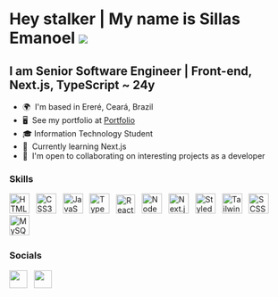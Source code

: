 Hey stalker | My name is Sillas Emanoel  ![](https://user-images.githubusercontent.com/18350557/176309783-0785949b-9127-417c-8b55-ab5a4333674e.gif)
============================================================================================================================================

I am Senior Software Engineer | Front-end, Next.js, TypeScript ~ 24y
--------------------------

*   🌍  I'm based in Ereré, Ceará, Brazil
*   🖥️  See my portfolio at <a target="_blank" rel="noreferrer" href='https://portfolio-ashy-six-85.vercel.app/'>Portfolio</a>
*   🎓  Information Technology Student
*   🧠  Currently learning Next.js
*   🤝  I'm open to collaborating on interesting projects as a developer

### Skills

<p align="left">
<a href="https://developer.mozilla.org/en-US/docs/Glossary/HTML5" target="_blank" rel="noreferrer"><img src="https://img.icons8.com/?size=144&id=20909&format=png" width="36" height="36" alt="HTML5" /></a>
&nbsp;
<a href="https://www.w3.org/TR/CSS/#css" target="_blank" rel="noreferrer"><img src="https://img.icons8.com/?size=144&id=21278&format=png" width="36" height="36" alt="CSS3" /></a>
&nbsp;
<a href="https://developer.mozilla.org/en-US/docs/Web/JavaScript" target="_blank" rel="noreferrer"><img src="https://img.icons8.com/?size=144&id=108784&format=png" width="36" height="36" alt="JavaScript" /></a>
&nbsp;
<a href="https://www.typescriptlang.org/" target="_blank" rel="noreferrer"><img src="https://img.icons8.com/?size=144&id=uJM6fQYqDaZK&format=png" width="36" height="36" alt="TypeScript" /></a>
&nbsp;
<a href="https://reactjs.org/" target="_blank" rel="noreferrer"><img src="https://img.icons8.com/?size=96&id=asWSSTBrDlTW&format=png" width="34" height="34" alt="React" /></a>
&nbsp;
<a href="https://nodejs.org/en" target="_blank" rel="noreferrer"><img src="https://img.icons8.com/?size=144&id=hsPbhkOH4FMe&format=png" width="36" height="36" alt="NodeJS" /></a>
&nbsp;
<a href="https://nextjs.org" rel="noreferrer"><img src="https://img.icons8.com/?size=144&id=yUdJlcKanVbh&format=png" width="36" height="36" alt="Next.js" /></a>
&nbsp;
<a href="https://styled-components.com/" target="_blank" rel="noreferrer"><img src="https://img.icons8.com/?size=512&id=ttxR7mXaDvqS&format=png" width="36" height="36" alt="Styled Components" /></a>
&nbsp;
<a href="https://tailwindcss.com/" target="_blank" rel="noreferrer"><img src="https://img.icons8.com/?size=512&id=4PiNHtUJVbLs&format=png" width="36" height="36" alt="Tailwind CSS" /></a>
&nbsp;
<a href="https://sass-lang.com/" target="_blank" rel="noreferrer"><img src="https://img.icons8.com/?size=512&id=vEiU8UeAmv0x&format=png" width="36" height="36" alt="SCSS" /></a>
&nbsp;
<a href="https://dev.mysql.com/doc/" rel="noreferrer"><img src="https://img.icons8.com/?size=80&id=rgPSE6nAB766&format=png" width="36" height="36" alt="MySQL" /></a>
&nbsp;


### Socials

<p align="left"> 
<a href="https://www.linkedin.com/in/sillas-emanoel-656478218/" target="_blank" rel="noreferrer"><img src="https://img.icons8.com/?size=144&id=13930&format=png" width="32" height="32" /></a>
&nbsp;
<a href="https://www.instagram.com/silsdev/" target="_blank" rel="noreferrer"><img src="https://img.icons8.com/?size=144&id=Xy10Jcu1L2Su&format=png" width="32" height="32" /></a>
</p>
